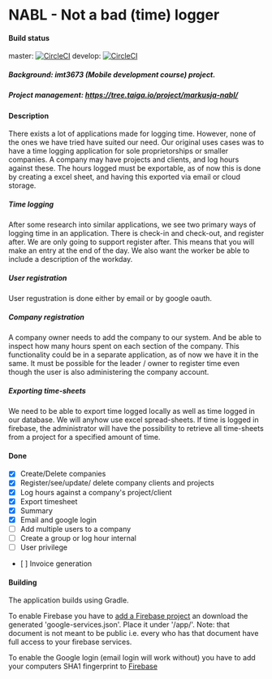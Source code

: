 # NABL - Not a bad (time) logger
#### Build status 
master: [![CircleCI](https://circleci.com/gh/MarkusAJacobsen/NABL/tree/master.svg?style=svg)](https://circleci.com/gh/MarkusAJacobsen/NABL/tree/master) develop: [![CircleCI](https://circleci.com/gh/MarkusAJacobsen/NABL/tree/develop.svg?style=svg)](https://circleci.com/gh/MarkusAJacobsen/NABL/tree/develop)
#####  Background: imt3673 (Mobile development course) project.
##### Project management: https://tree.taiga.io/project/markusja-nabl/

#### Description

There exists a lot of applications made for logging time. However, none of the ones we have tried have suited our need. Our original uses cases was to have a time logging application for sole proprietorships or smaller companies. A company may have projects and clients, and log hours against these. The hours logged must be exportable, as of now this is done by creating a excel sheet, and having this exported via email or cloud storage. 

##### Time logging
After some research into similar applications, we see two primary ways of logging time in an application. There is check-in and check-out, and register after. We are only going to support register after. This means that you will make an entry at the end of the day. We also want the worker be able to include a description of the workday. 

##### User registration
User regustration is done either by email or by google oauth.  

##### Company registration
A company owner needs to add the company to our system. And be able to inspect how many hours spent on each section of the company. This functionality could be in a separate application, as of now we have it in the same. It must be possible for the leader / owner to register time even though the user is also administering the company account. 

##### Exporting time-sheets
We need to be able to export time logged locally as well as time logged in our database. We will anyhow use excel spread-sheets. If time is logged in firebase, the administrator will have the possibility to retrieve all time-sheets from a project for a specified amount of time. 

#### Done
- [x] Create/Delete companies
- [x] Register/see/update/ delete company clients and projects
- [x] Log hours against a company's project/client
- [x] Export timesheet
- [x] Summary
- [x] Email and google login 
- [ ] Add multiple users to a company
- [ ] Create a group or log hour internal 
- [ ] User privilege 
- [ ] Invoice generation

#### Building
The application builds using Gradle.

To enable Firebase you have to [add a Firebase project](https://firebase.google.com/docs/android/setup#use_the_firebase_assistant) an download the generated 'google-services.json'. Place it under '/app/'. Note: that document is not meant to be public i.e. every who has that document have full access to your firebase services.

To enable the Google login (email login will work without) you have to add your computers SHA1 fingerprint to [Firebase](https://developers.google.com/android/guides/client-auth?authuser=0)

